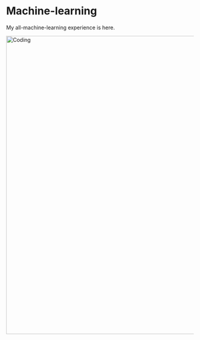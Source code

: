 # Machine-learning
My all-machine-learning experience is here.

<img align="right" alt="Coding" width="800"  src="https://developers.google.com/static/ml-kit/vision/image-labeling/images/image_labeling2x.png">
